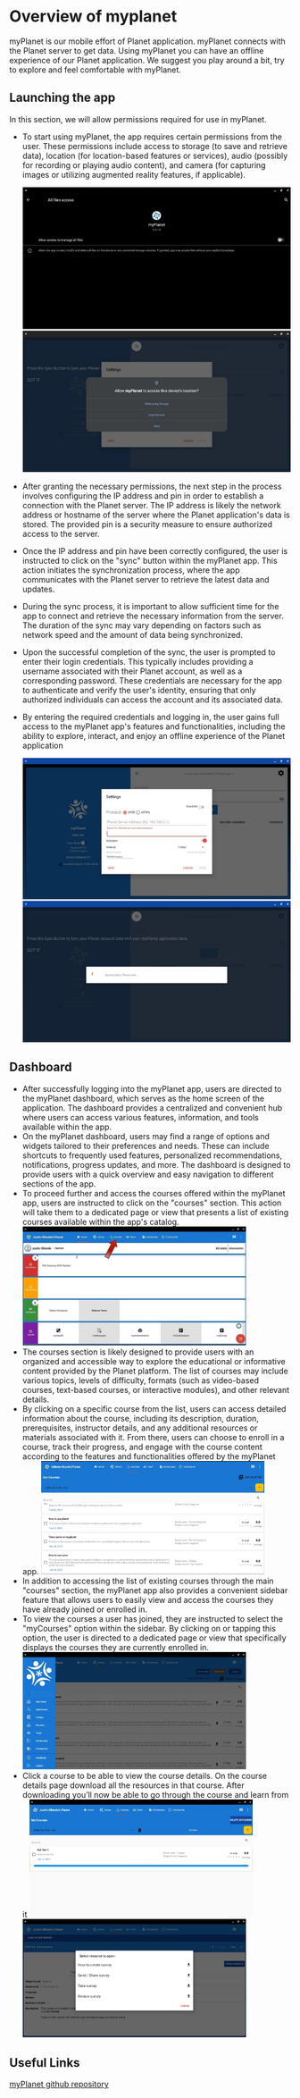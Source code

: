 # Overview of myplanet

myPlanet is our mobile effort of Planet application. myPlanet connects with the Planet server to get data. Using myPlanet you can have an offline experience of our Planet application.
We suggest you play around a bit, try to explore and feel comfortable with myPlanet.

## Launching the app

In this section, we will allow permissions required for use in myPlanet.

- To start using myPlanet, the app requires certain permissions from the user. These permissions include access to storage (to save and retrieve data), location (for location-based features or services), audio (possibly for recording or playing audio content), and camera (for capturing images or utilizing augmented reality features, if applicable).

    ![Storage Access Permission Screenshot](image/storageaccesspermission.png)
    ![Location Access Permission Screenshot](image/locationaccesspermission.png)

- After granting the necessary permissions, the next step in the process involves configuring the IP address and pin in order to establish a connection with the Planet server. The IP address is likely the network address or hostname of the server where the Planet application's data is stored. The provided pin is a security measure to ensure authorized access to the server.
- Once the IP address and pin have been correctly configured, the user is instructed to click on the "sync" button within the myPlanet app. This action initiates the synchronization process, where the app communicates with the Planet server to retrieve the latest data and updates.
- During the sync process, it is important to allow sufficient time for the app to connect and retrieve the necessary information from the server. The duration of the sync may vary depending on factors such as network speed and the amount of data being synchronized.
- Upon the successful completion of the sync, the user is prompted to enter their login credentials. This typically includes providing a username associated with their Planet account, as well as a corresponding password. These credentials are necessary for the app to authenticate and verify the user's identity, ensuring that only authorized individuals can access the account and its associated data.
- By entering the required credentials and logging in, the user gains full access to the myPlanet app's features and functionalities, including the ability to explore, interact, and enjoy an offline experience of the Planet application
      
    ![Server Address Popup Screenshot](image/serveraddresspopup.png)
    ![Syncing Screenshot](image/syncing.png)

## Dashboard
- After successfully logging into the myPlanet app, users are directed to the myPlanet dashboard, which serves as the home screen of the application. The dashboard provides a centralized and convenient hub where users can access various features, information, and tools available within the app.
- On the myPlanet dashboard, users may find a range of options and widgets tailored to their preferences and needs. These can include shortcuts to frequently used features, personalized recommendations, notifications, progress updates, and more. The dashboard is designed to provide users with a quick overview and easy navigation to different sections of the app.
- To proceed further and access the courses offered within the myPlanet app, users are instructed to click on the "courses" section. This action will take them to a dedicated page or view that presents a list of existing courses available within the app's catalog.
    <img src="image/dashboard.png" width="400">
- The courses section is likely designed to provide users with an organized and accessible way to explore the educational or informative content provided by the Planet platform. The list of courses may include various topics, levels of difficulty, formats (such as video-based courses, text-based courses, or interactive modules), and other relevant details.
- By clicking on a specific course from the list, users can access detailed information about the course, including its description, duration, prerequisites, instructor details, and any additional resources or materials associated with it. From there, users can choose to enroll in a course, track their progress, and engage with the course content according to the features and functionalities offered by the myPlanet app.
    <img src="image/courseslist.png" width="400">
- In addition to accessing the list of existing courses through the main "courses" section, the myPlanet app also provides a convenient sidebar feature that allows users to easily view and access the courses they have already joined or enrolled in.
- To view the courses a user has joined, they are instructed to select the "myCourses" option within the sidebar. By clicking on or tapping this option, the user is directed to a dedicated page or view that specifically displays the courses they are currently enrolled in.
    <img src="image/sidemenu.png" width="400">
- Click a course to be able to view the course details. On the course details page download all the resources in that course. After downloading you’ll now be able to go through the course and learn from it
    <img src="image/mycoursespage.png" width="400"> <img src="image/courseresourcespopup.png" width="400">
    <!-- <img src="image/myplanetutorial/1687957858914.png" width="400"> -->

## Useful Links
[myPlanet github repository](https://github.com/open-learning-exchange/myplanet)
